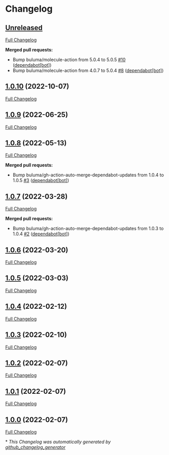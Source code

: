 # Changelog

## [Unreleased](https://github.com/buluma/ansible-role-zabbix_web/tree/HEAD)

[Full Changelog](https://github.com/buluma/ansible-role-zabbix_web/compare/1.0.10...HEAD)

**Merged pull requests:**

- Bump buluma/molecule-action from 5.0.4 to 5.0.5 [\#10](https://github.com/buluma/ansible-role-zabbix_web/pull/10) ([dependabot[bot]](https://github.com/apps/dependabot))
- Bump buluma/molecule-action from 4.0.7 to 5.0.4 [\#8](https://github.com/buluma/ansible-role-zabbix_web/pull/8) ([dependabot[bot]](https://github.com/apps/dependabot))

## [1.0.10](https://github.com/buluma/ansible-role-zabbix_web/tree/1.0.10) (2022-10-07)

[Full Changelog](https://github.com/buluma/ansible-role-zabbix_web/compare/1.0.9...1.0.10)

## [1.0.9](https://github.com/buluma/ansible-role-zabbix_web/tree/1.0.9) (2022-06-25)

[Full Changelog](https://github.com/buluma/ansible-role-zabbix_web/compare/1.0.8...1.0.9)

## [1.0.8](https://github.com/buluma/ansible-role-zabbix_web/tree/1.0.8) (2022-05-13)

[Full Changelog](https://github.com/buluma/ansible-role-zabbix_web/compare/1.0.7...1.0.8)

**Merged pull requests:**

- Bump buluma/gh-action-auto-merge-dependabot-updates from 1.0.4 to 1.0.5 [\#3](https://github.com/buluma/ansible-role-zabbix_web/pull/3) ([dependabot[bot]](https://github.com/apps/dependabot))

## [1.0.7](https://github.com/buluma/ansible-role-zabbix_web/tree/1.0.7) (2022-03-28)

[Full Changelog](https://github.com/buluma/ansible-role-zabbix_web/compare/1.0.6...1.0.7)

**Merged pull requests:**

- Bump buluma/gh-action-auto-merge-dependabot-updates from 1.0.3 to 1.0.4 [\#2](https://github.com/buluma/ansible-role-zabbix_web/pull/2) ([dependabot[bot]](https://github.com/apps/dependabot))

## [1.0.6](https://github.com/buluma/ansible-role-zabbix_web/tree/1.0.6) (2022-03-20)

[Full Changelog](https://github.com/buluma/ansible-role-zabbix_web/compare/1.0.5...1.0.6)

## [1.0.5](https://github.com/buluma/ansible-role-zabbix_web/tree/1.0.5) (2022-03-03)

[Full Changelog](https://github.com/buluma/ansible-role-zabbix_web/compare/1.0.4...1.0.5)

## [1.0.4](https://github.com/buluma/ansible-role-zabbix_web/tree/1.0.4) (2022-02-12)

[Full Changelog](https://github.com/buluma/ansible-role-zabbix_web/compare/1.0.3...1.0.4)

## [1.0.3](https://github.com/buluma/ansible-role-zabbix_web/tree/1.0.3) (2022-02-10)

[Full Changelog](https://github.com/buluma/ansible-role-zabbix_web/compare/1.0.2...1.0.3)

## [1.0.2](https://github.com/buluma/ansible-role-zabbix_web/tree/1.0.2) (2022-02-07)

[Full Changelog](https://github.com/buluma/ansible-role-zabbix_web/compare/1.0.1...1.0.2)

## [1.0.1](https://github.com/buluma/ansible-role-zabbix_web/tree/1.0.1) (2022-02-07)

[Full Changelog](https://github.com/buluma/ansible-role-zabbix_web/compare/1.0.0...1.0.1)

## [1.0.0](https://github.com/buluma/ansible-role-zabbix_web/tree/1.0.0) (2022-02-07)

[Full Changelog](https://github.com/buluma/ansible-role-zabbix_web/compare/6f57573861ceb264143110f2c3021c2ed3c731da...1.0.0)



\* *This Changelog was automatically generated by [github_changelog_generator](https://github.com/github-changelog-generator/github-changelog-generator)*
